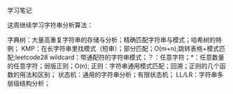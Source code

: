<!--
 * @Author: Eric YangXinde
 * @Date: 2020-09-25 20:00:09
 * @LastModifiedBy: Eric YangXinde
 * @LastEditTime: 2020-10-27 17:55:59
 * @Description:
-->

学习笔记

这周继续学习字符串分析算法：

字典树：大量高重复字符串的存储与分析；精确匹配字符串与模式；哈希树的特例；
KMP：在长字符串里找模式（短串）；部分匹配；O(m+n);跳转表格+模式匹配;leetcode28
wildcard：带通配符的字符串模式；？：任意字符；\*：任意数量的任意字符；弱版正则；O(n);
正则：字符串通用模式匹配；回溯；正则的几个函数的用法和区别；
状态机：通用的字符串分析；有限状态机；
LL/LR：字符串多层级结构分析；
